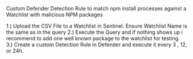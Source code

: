 Custom Defender Detection Rule to match npm install processes against a Watchlist with malicious NPM packages

1.) Upload the CSV File to a Watchlist in Sentinel. Ensure Watchlist Name is the same as in the query
2.) Execute the Query and if nothing shows up i recommend to add one well known package to the watchlist for testing.  
3.) Create a custom Detection Rule in Defender and execute it every 3 , 12, or 24h.


